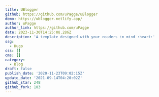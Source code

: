 ```yaml
---
title: UBlogger
github: https://github.com/uPagge/uBlogger
demo: https://ublogger.netlify.app/
author: uPagge
author_link: https://github.com/uPagge
date: 2023-11-30T14:25:08.286Z
description: 'A template designed with your readers in mind :heart:'
ssg:
  - Hugo
css: []
cms: []
category:
  - Blog
draft: false
publish_date: '2020-11-23T09:02:15Z'
update_date: '2021-09-14T04:20:02Z'
github_star: 248
github_fork: 103
---
```

